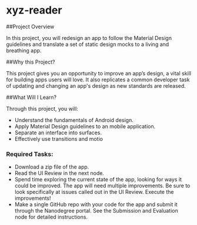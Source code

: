 # xyz-reader

##Project Overview

In this project, you will redesign an app to follow the Material Design guidelines and translate a set of static design mocks to a living and breathing app.

##Why this Project?

This project gives you an opportunity to improve an app’s design, a vital skill for building apps users will love. It also replicates a common developer task of updating and changing an app's design as new standards are released.

##What Will I Learn?

Through this project, you will:

* Understand the fundamentals of Android design.
* Apply Material Design guidelines to an mobile application.
* Separate an interface into surfaces.
* Effectively use transitions and motio


### Required Tasks:

* Download a zip file of the app.
* Read the UI Review in the next node.
* Spend time exploring the current state of the app, looking for ways it could be improved. The app will need multiple improvements. Be sure to look specifically at issues called out in the UI Review.
Execute the improvements!
* Make a single GitHub repo with your code for the app and submit it through the Nanodegree portal. See the Submission and Evaluation node for detailed instructions.
